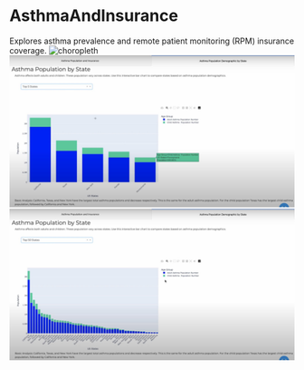 # AsthmaAndInsurance
Explores asthma prevalence and remote patient monitoring (RPM) insurance coverage.
![choropleth](asthma_chorpleth.jpg)
![age](age_asthma.jpg)
![state](state_asthma.jpg)
